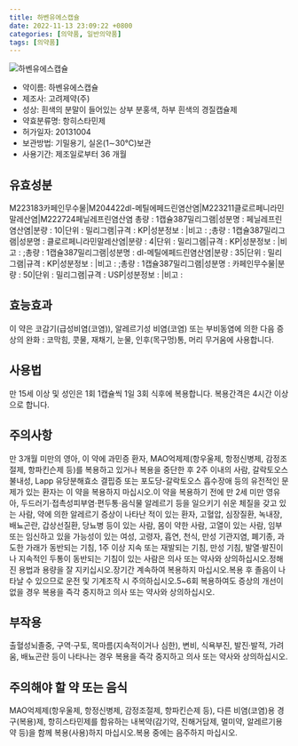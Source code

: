 ```yaml
---
title: 하벤유에스캡슐
date: 2022-11-13 23:09:22 +0800
categories: [의약품, 일반의약품]
tags: [의약품]
---
```

![하벤유에스캡슐](https://nedrug.mfds.go.kr/pbp/cmn/itemImageDownload/147426788662500135)

- 약이름: 하벤유에스캡슐
- 제조사: 고려제약(주)
- 성상: 흰색의 분말이 들어있는 상부 분홍색, 하부 흰색의 경질캡슐제
- 약효분류명: 항히스타민제
- 허가일자: 20131004
- 보관방법: 기밀용기, 실온(1∼30℃)보관
- 사용기간: 제조일로부터 36 개월
## 유효성분
M223183카페인무수물|M204422dl-메틸에페드린염산염|M223211클로르페니라민말레산염|M222724페닐레프린염산염
총량 : 1캡슐387밀리그램|성분명 : 페닐레프린염산염|분량 : 10|단위 : 밀리그램|규격 : KP|성분정보 : |비고 : ;총량 : 1캡슐387밀리그램|성분명 : 클로르페니라민말레산염|분량 : 4|단위 : 밀리그램|규격 : KP|성분정보 : |비고 : ;총량 : 1캡슐387밀리그램|성분명 : dl-메틸에페드린염산염|분량 : 35|단위 : 밀리그램|규격 : KP|성분정보 : |비고 : ;총량 : 1캡슐387밀리그램|성분명 : 카페인무수물|분량 : 50|단위 : 밀리그램|규격 : USP|성분정보 : |비고 :
## 효능효과
이 약은 코감기(급성비염(코염)), 알레르기성 비염(코염) 또는 부비동염에 의한 다음 증상의 완화 : 코막힘, 콧물, 재채기, 눈물, 인후(목구멍)통, 머리 무거움에 사용합니다.
## 사용법
만 15세 이상 및 성인은 1회 1캡슐씩 1일 3회 식후에 복용합니다. 복용간격은 4시간 이상으로 합니다.
## 주의사항
만 3개월 미만의 영아, 이 약에 과민증 환자, MAO억제제(항우울제, 항정신병제, 감정조절제, 항파킨슨제 등)를 복용하고 있거나 복용을 중단한 후 2주 이내의 사람, 갈락토오스 불내성, Lapp 유당분해효소 결핍증 또는 포도당-갈락토오스 흡수장애 등의 유전적인 문제가 있는 환자는 이 약을 복용하지 마십시오.이 약을 복용하기 전에 만 2세 미만 영유아, 두드러기⋅접촉성피부염⋅편두통⋅음식물 알레르기 등을 일으키기 쉬운 체질을 갖고 있는 사람, 약에 의한 알레르기 증상이 나타난 적이 있는 환자, 고혈압, 심장질환, 녹내장, 배뇨곤란, 갑상선질환, 당뇨병 등이 있는 사람, 몸이 약한 사람, 고열이 있는 사람, 임부 또는 임신하고 있을 가능성이 있는 여성, 고령자, 흡연, 천식, 만성 기관지염, 폐기종, 과도한 가래가 동반되는 기침, 1주 이상 지속 또는 재발되는 기침, 만성 기침, 발열·발진이나 지속적인 두통이 동반되는 기침이 있는 사람은 의사 또는 약사와 상의하십시오.정해진 용법과 용량을 잘 지키십시오.장기간 계속하여 복용하지 마십시오.복용 후 졸음이 나타날 수 있으므로 운전 및 기계조작 시 주의하십시오.5~6회 복용하여도 증상의 개선이 없을 경우 복용을 즉각 중지하고 의사 또는 약사와 상의하십시오.
## 부작용
출혈성뇌졸중, 구역·구토, 목마름(지속적이거나 심한), 변비, 식욕부진, 발진·발적, 가려움, 배뇨곤란 등이 나타나는 경우 복용을 즉각 중지하고 의사 또는 약사와 상의하십시오.
## 주의해야 할 약 또는 음식
MAO억제제(항우울제, 항정신병제, 감정조절제, 항파킨슨제 등), 다른 비염(코염)용 경구(복용)제, 항히스타민제를 함유하는 내복약(감기약, 진해거담제, 멀미약, 알레르기용약 등)을 함께 복용(사용)하지 마십시오.복용 중에는 음주하지 마십시오.
